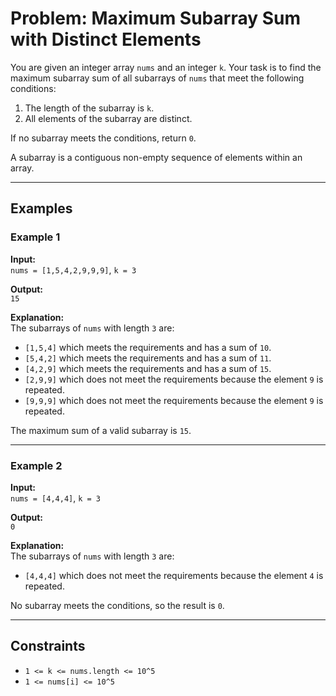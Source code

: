 # Problem: Maximum Subarray Sum with Distinct Elements

You are given an integer array `nums` and an integer `k`. Your task is to find the maximum subarray sum of all subarrays of `nums` that meet the following conditions:

1. The length of the subarray is `k`.
2. All elements of the subarray are distinct.

If no subarray meets the conditions, return `0`.

A subarray is a contiguous non-empty sequence of elements within an array.

---

## Examples

### Example 1

**Input:**  
`nums = [1,5,4,2,9,9,9]`, `k = 3`

**Output:**  
`15`

**Explanation:**  
The subarrays of `nums` with length `3` are:
- `[1,5,4]` which meets the requirements and has a sum of `10`.
- `[5,4,2]` which meets the requirements and has a sum of `11`.
- `[4,2,9]` which meets the requirements and has a sum of `15`.
- `[2,9,9]` which does not meet the requirements because the element `9` is repeated.
- `[9,9,9]` which does not meet the requirements because the element `9` is repeated.

The maximum sum of a valid subarray is `15`.

---

### Example 2

**Input:**  
`nums = [4,4,4]`, `k = 3`

**Output:**  
`0`

**Explanation:**  
The subarrays of `nums` with length `3` are:
- `[4,4,4]` which does not meet the requirements because the element `4` is repeated.

No subarray meets the conditions, so the result is `0`.

---

## Constraints

- `1 <= k <= nums.length <= 10^5`
- `1 <= nums[i] <= 10^5`
